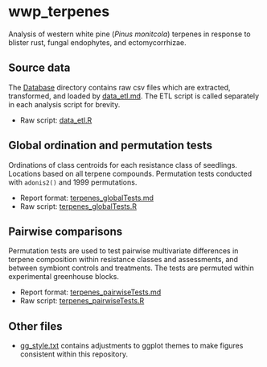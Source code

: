 # wwp_terpenes
Analysis of western white pine (*Pinus monitcola*) terpenes in response to blister rust, fungal endophytes, and ectomycorrhizae.

## Source data
The [Database]() directory contains raw csv files which are extracted, transformed, and loaded by [data_etl.md](data_etl.R). The ETL script is called separately in each analysis script for brevity.
- Raw script: [data_etl.R](data_etl.md)

## Global ordination and permutation tests
Ordinations of class centroids for each resistance class of seedlings. Locations based on all terpene compounds. Permutation tests conducted with `adonis2()` and 1999 permutations. 
- Report format: [terpenes_globalTests.md](terpenes_globalTests.md)
- Raw script: [terpenes_globalTests.R](terpenes_globalTests.R)

## Pairwise comparisons
Permutation tests are used to test pairwise multivariate differences in terpene composition
within resistance classes and assessments, and between symbiont controls and treatments. The tests are 
permuted within experimental greenhouse blocks.
- Report format: [terpenes_pairwiseTests.md](terpenes_pairwiseTests.md)
- Raw script: [terpenes_pairwiseTests.R](terpenes_pairwiseTests.R)

## Other files
- [gg_style.txt](gg_style.txt) contains adjustments to ggplot themes to make figures consistent within this repository.
